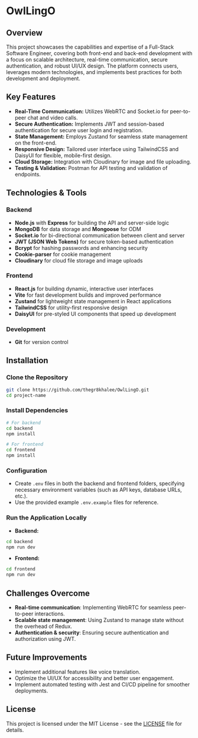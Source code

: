 

# OwlLingO

## Overview

This project showcases the capabilities and expertise of a Full-Stack Software Engineer, covering both front-end and back-end development with a focus on scalable architecture, real-time communication, secure authentication, and robust UI/UX design. The platform connects users, leverages modern technologies, and implements best practices for both development and deployment.

## Key Features

- **Real-Time Communication:** Utilizes WebRTC and Socket.io for peer-to-peer chat and video calls.
- **Secure Authentication:** Implements JWT and session-based authentication for secure user login and registration.
- **State Management:** Employs Zustand for seamless state management on the front-end.
- **Responsive Design:** Tailored user interface using TailwindCSS and DaisyUI for flexible, mobile-first design.
- **Cloud Storage:** Integration with Cloudinary for image and file uploading.
- **Testing & Validation:** Postman for API testing and validation of endpoints.

## Technologies & Tools

### Backend
- **Node.js** with **Express** for building the API and server-side logic
- **MongoDB** for data storage and **Mongoose** for ODM
- **Socket.io** for bi-directional communication between client and server
- **JWT (JSON Web Tokens)** for secure token-based authentication
- **Bcrypt** for hashing passwords and enhancing security
- **Cookie-parser** for cookie management
- **Cloudinary** for cloud file storage and image uploads

### Frontend
- **React.js** for building dynamic, interactive user interfaces
- **Vite** for fast development builds and improved performance
- **Zustand** for lightweight state management in React applications
- **TailwindCSS** for utility-first responsive design
- **DaisyUI** for pre-styled UI components that speed up development

### Development
- **Git** for version control

## Installation

### Clone the Repository
```bash
git clone https://github.com/thegr8khalee/OwlLingO.git
cd project-name
```

### Install Dependencies
```bash
# For backend
cd backend
npm install

# For frontend
cd frontend
npm install
```

### Configuration

- Create `.env` files in both the backend and frontend folders, specifying necessary environment variables (such as API keys, database URLs, etc.).
- Use the provided example `.env.example` files for reference.

### Run the Application Locally

- **Backend:**
```bash
cd backend
npm run dev
```

- **Frontend:**
```bash
cd frontend
npm run dev
```

## Challenges Overcome

- **Real-time communication**: Implementing WebRTC for seamless peer-to-peer interactions.
- **Scalable state management**: Using Zustand to manage state without the overhead of Redux.
- **Authentication & security**: Ensuring secure authentication and authorization using JWT.

## Future Improvements

- Implement additional features like voice translation.
- Optimize the UI/UX for accessibility and better user engagement.
- Implement automated testing with Jest and CI/CD pipeline for smoother deployments.

## License

This project is licensed under the MIT License - see the [LICENSE](LICENSE) file for details.
